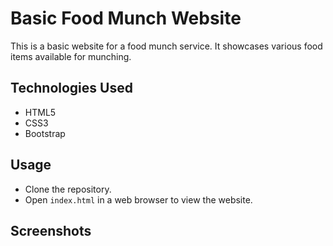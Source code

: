 # Basic Food Munch Website

This is a basic website for a food munch service. It showcases various food items available for munching.

## Technologies Used

- HTML5
- CSS3
- Bootstrap

## Usage

- Clone the repository.
- Open `index.html` in a web browser to view the website.
## Screenshots



